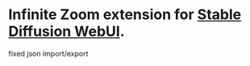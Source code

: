 # Infinite Zoom extension for  [Stable Diffusion WebUI](https://github.com/AUTOMATIC1111/stable-diffusion-webui/).  

fixed json import/export
